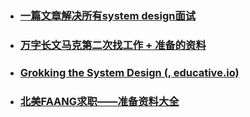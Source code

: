 - ### [一篇文章解决所有system design面试](https://blog.csdn.net/AuburnTigers/article/details/102601151)
- ### [万字长文马克第二次找工作 + 准备的资料](https://www.sohu.com/a/275829032_440524)
- ### [Grokking the System Design (, educative.io)](https://www.doc88.com/p-84987071506441.html)
- ### [北美FAANG求职——准备资料大全](https://zhuanlan.zhihu.com/p/111102388)